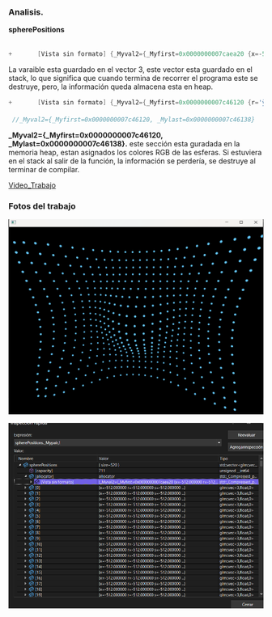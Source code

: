 ### Analisis.

**spherePositions**

```c++

+		[Vista sin formato]	{_Myval2={_Myfirst=0x0000000007caea20 {x=-512.000000 r=-512.000000 s=-512.000000 ...} _Mylast=0x0000000007cb0280 {...} ...} }	std::_Compressed_pair<std::allocator<glm::vec<3,float,0>>,std::_Vector_val<std::_Simple_types<glm::vec<3,float,0>>>,1>

```
La varaible esta guardado en el vector 3, este vector esta guardado en el stack, lo que significa que cuando termina de recorrer el programa este se destruye, pero, la información queda almacena esta en heap. 


```c++
+		[Vista sin formato]	{_Myval2={_Myfirst=0x0000000007c46120 {r='ÿ' g='\0' b='\0' ...} _Mylast=0x0000000007c46138 {r='ý' g=...} ...} }	std::_Compressed_pair<std::allocator<ofColor_<unsigned char>>,std::_Vector_val<std::_Simple_types<ofColor_<unsigned char>>>,1>

 //_Myval2={_Myfirst=0x0000000007c46120, _Mylast=0x0000000007c46138}

```
**_Myval2={_Myfirst=0x0000000007c46120, _Mylast=0x0000000007c46138}.** este sección esta guradada en la memoria heap, estan asignados los colores RGB de las esferas. Si estuviera en el stack al salir de la función, la información se perdería, se destruye al terminar de compilar.


[Video_Trabajo](https://youtu.be/KTzzkoMWYcs?si=FWHgelXQc6DAu2g3)

### Fotos del trabajo 

![Malla](<foto mallas-1.png>)

![Pruebas memoria](<pruebas memoria-1.png>)